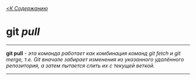 [<*К Содержанию*](./readme.md)

# git _pull_

---
 **git pull** - *эта команда работает как комбинация команд git fetch и git merge, т.е. Git вначале забирает изменения из указанного удалённого репозитория, а затем пытается слить их с текущей веткой.*

---
